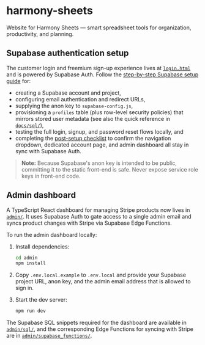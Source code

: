# harmony-sheets
Website for Harmony Sheets — smart spreadsheet tools for organization, productivity, and planning.

## Supabase authentication setup

The customer login and freemium sign-up experience lives at [`login.html`](login.html) and is powered by Supabase Auth. Follow the [step-by-step Supabase setup guide](docs/supabase-setup.md) for:

* creating a Supabase account and project,
* configuring email authentication and redirect URLs,
* supplying the anon key to `supabase-config.js`,
* provisioning a `profiles` table (plus row-level security policies) that mirrors stored user metadata (see also the quick reference in [`docs/sql/`](docs/sql/)),
* testing the full login, signup, and password reset flows locally, and
* completing the [post-setup checklist](docs/auth-post-setup-checklist.md) to confirm the navigation dropdown, dedicated account page, and admin dashboard all stay in sync with Supabase Auth.

> **Note:** Because Supabase's anon key is intended to be public, committing it to the static front-end is safe. Never expose service role keys in front-end code.

## Admin dashboard

A TypeScript React dashboard for managing Stripe products now lives in [`admin/`](admin/). It uses Supabase Auth to gate access to a single admin email and syncs product changes with Stripe via Supabase Edge Functions.

To run the admin dashboard locally:

1. Install dependencies:

   ```bash
   cd admin
   npm install
   ```

2. Copy `.env.local.example` to `.env.local` and provide your Supabase project URL, anon key, and the admin email address that is allowed to sign in.
3. Start the dev server:

   ```bash
   npm run dev
   ```

The Supabase SQL snippets required for the dashboard are available in [`admin/sql/`](admin/sql/), and the corresponding Edge Functions for syncing with Stripe are in [`admin/supabase_functions/`](admin/supabase_functions/).
